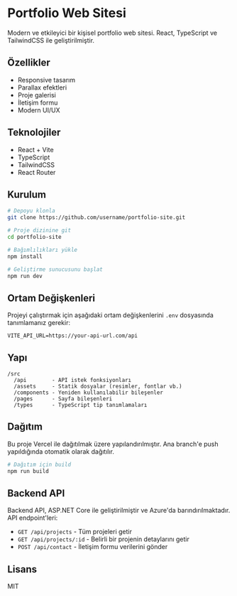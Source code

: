 # Portfolio Web Sitesi

Modern ve etkileyici bir kişisel portfolio web sitesi. React, TypeScript ve TailwindCSS ile geliştirilmiştir.

## Özellikler

- Responsive tasarım
- Parallax efektleri
- Proje galerisi
- İletişim formu
- Modern UI/UX

## Teknolojiler

- React + Vite
- TypeScript
- TailwindCSS
- React Router

## Kurulum

```bash
# Depoyu klonla
git clone https://github.com/username/portfolio-site.git

# Proje dizinine git
cd portfolio-site

# Bağımlılıkları yükle
npm install

# Geliştirme sunucusunu başlat
npm run dev
```

## Ortam Değişkenleri

Projeyi çalıştırmak için aşağıdaki ortam değişkenlerini `.env` dosyasında tanımlamanız gerekir:

```
VITE_API_URL=https://your-api-url.com/api
```

## Yapı

```
/src
  /api        - API istek fonksiyonları
  /assets     - Statik dosyalar (resimler, fontlar vb.)
  /components - Yeniden kullanılabilir bileşenler
  /pages      - Sayfa bileşenleri
  /types      - TypeScript tip tanımlamaları
```

## Dağıtım

Bu proje Vercel ile dağıtılmak üzere yapılandırılmıştır. Ana branch'e push yapıldığında otomatik olarak dağıtılır.

```bash
# Dağıtım için build
npm run build
```

## Backend API

Backend API, ASP.NET Core ile geliştirilmiştir ve Azure'da barındırılmaktadır. API endpoint'leri:

- `GET /api/projects` - Tüm projeleri getir
- `GET /api/projects/:id` - Belirli bir projenin detaylarını getir
- `POST /api/contact` - İletişim formu verilerini gönder

## Lisans

MIT
